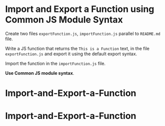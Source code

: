 # Import and Export a Function using Common JS Module Syntax

Create two files `exportFunction.js`, `importFunction.js` parallel to `README.md` file.

Write a JS function that returns the `This is a Function` text, in the file `exportFunction.js` and export it using the default export syntax.

Import the function in the `importFunction.js` file.

<b>Use Common JS module syntax</b>.
# Import-and-Export-a-Function
# Import-and-Export-a-Function
